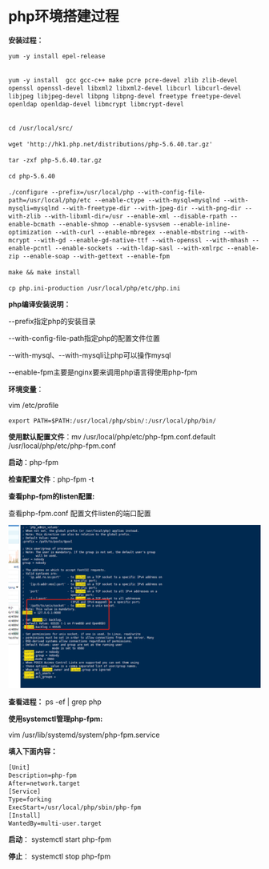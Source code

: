 # php环境搭建过程

**安装过程：**

    yum -y install epel-release


    yum -y install  gcc gcc-c++ make pcre pcre-devel zlib zlib-devel openssl openssl-devel libxml2 libxml2-devel libcurl libcurl-devel libjpeg libjpeg-devel libpng libpng-devel freetype freetype-devel openldap openldap-devel libmcrypt libmcrypt-devel


    cd /usr/local/src/
    
    wget 'http://hk1.php.net/distributions/php-5.6.40.tar.gz'
    
    tar -zxf php-5.6.40.tar.gz
    
    cd php-5.6.40
    
    ./configure --prefix=/usr/local/php --with-config-file-path=/usr/local/php/etc --enable-ctype --with-mysql=mysqlnd --with-mysqli=mysqlnd --with-freetype-dir --with-jpeg-dir --with-png-dir --with-zlib --with-libxml-dir=/usr --enable-xml --disable-rpath --enable-bcmath --enable-shmop --enable-sysvsem --enable-inline-optimization --with-curl --enable-mbregex --enable-mbstring --with-mcrypt --with-gd --enable-gd-native-ttf --with-openssl --with-mhash --enable-pcntl --enable-sockets --with-ldap-sasl --with-xmlrpc --enable-zip --enable-soap --with-gettext --enable-fpm
    
    make && make install
    
    cp php.ini-production /usr/local/php/etc/php.ini



**php编译安装说明：**

--prefix指定php的安装目录

--with-config-file-path指定php的配置文件位置

--with-mysql、--with-mysqli让php可以操作mysql

--enable-fpm主要是nginx要来调用php语言得使用php-fpm



**环境变量**：

vim /etc/profile

    export PATH=$PATH:/usr/local/php/sbin/:/usr/local/php/bin/


**使用默认配置文件**：mv /usr/local/php/etc/php-fpm.conf.default /usr/local/php/etc/php-fpm.conf

**启动**：php-fpm

**检查配置文件**：php-fpm -t


**查看php-fpm的listen配置:**

查看php-fpm.conf 配置文件listen的端口配置

![文件配置信息](images/phpconfig.png)


**查看进程：** ps -ef | grep php


**使用systemctl管理php-fpm:**

vim /usr/lib/systemd/system/php-fpm.service

**填入下面内容：**

    [Unit]
    Description=php-fpm
    After=network.target
    [Service]
    Type=forking
    ExecStart=/usr/local/php/sbin/php-fpm
    [Install]
    WantedBy=multi-user.target

**启动**：  systemctl start php-fpm

**停止**：  systemctl stop php-fpm




